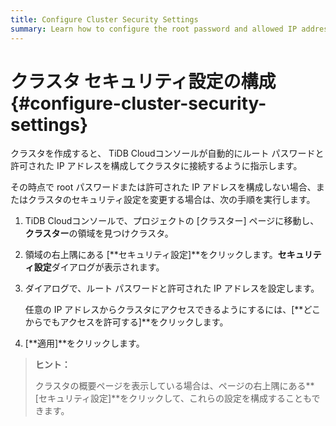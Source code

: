 ```yaml
---
title: Configure Cluster Security Settings
summary: Learn how to configure the root password and allowed IP addresses to connect to your cluster.
---
```


# クラスタ セキュリティ設定の構成 {#configure-cluster-security-settings}

クラスタを作成すると、 TiDB Cloudコンソールが自動的にルート パスワードと許可された IP アドレスを構成してクラスタに接続するように指示します。

その時点で root パスワードまたは許可された IP アドレスを構成しない場合、またはクラスタのセキュリティ設定を変更する場合は、次の手順を実行します。

1.  TiDB Cloudコンソールで、プロジェクトの [クラスター] ページに移動し、**クラスター**の領域を見つけクラスタ。

2.  領域の右上隅にある [**セキュリティ設定]**をクリックします。<strong>セキュリティ設定</strong>ダイアログが表示されます。

3.  ダイアログで、ルート パスワードと許可された IP アドレスを設定します。

    任意の IP アドレスからクラスタにアクセスできるようにするには、[**どこからでもアクセスを許可する]**をクリックします。

4.  [**適用]**をクリックします。

> **ヒント：**
>
> クラスタの概要ページを表示している場合は、ページの右上隅にある**[セキュリティ設定]**をクリックして、これらの設定を構成することもできます。
